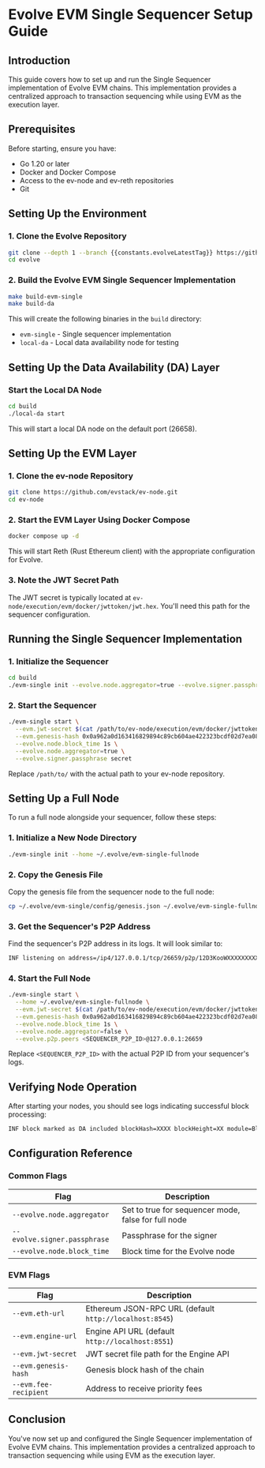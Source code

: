 # Evolve EVM Single Sequencer Setup Guide

## Introduction

This guide covers how to set up and run the Single Sequencer implementation of Evolve EVM chains. This implementation provides a centralized approach to transaction sequencing while using EVM as the execution layer.

## Prerequisites

Before starting, ensure you have:

- Go 1.20 or later
- Docker and Docker Compose
- Access to the ev-node and ev-reth repositories
- Git

## Setting Up the Environment

### 1. Clone the Evolve Repository

```bash
git clone --depth 1 --branch {{constants.evolveLatestTag}} https://github.com/evolve/evolve.git
cd evolve
```

### 2. Build the Evolve EVM Single Sequencer Implementation

```bash
make build-evm-single
make build-da
```

This will create the following binaries in the `build` directory:

- `evm-single` - Single sequencer implementation
- `local-da` - Local data availability node for testing

## Setting Up the Data Availability (DA) Layer

### Start the Local DA Node

```bash
cd build
./local-da start
```

This will start a local DA node on the default port (26658).

## Setting Up the EVM Layer

### 1. Clone the ev-node Repository

```bash
git clone https://github.com/evstack/ev-node.git
cd ev-node
```

### 2. Start the EVM Layer Using Docker Compose

```bash
docker compose up -d
```

This will start Reth (Rust Ethereum client) with the appropriate configuration for Evolve.

### 3. Note the JWT Secret Path

The JWT secret is typically located at `ev-node/execution/evm/docker/jwttoken/jwt.hex`. You'll need this path for the sequencer configuration.

## Running the Single Sequencer Implementation

### 1. Initialize the Sequencer

```bash
cd build
./evm-single init --evolve.node.aggregator=true --evolve.signer.passphrase secret
```

### 2. Start the Sequencer

```bash
./evm-single start \
  --evm.jwt-secret $(cat /path/to/ev-node/execution/evm/docker/jwttoken/jwt.hex) \
  --evm.genesis-hash 0x0a962a0d163416829894c89cb604ae422323bcdf02d7ea08b94d68d3e026a380 \
  --evolve.node.block_time 1s \
  --evolve.node.aggregator=true \
  --evolve.signer.passphrase secret
```

Replace `/path/to/` with the actual path to your ev-node repository.

## Setting Up a Full Node

To run a full node alongside your sequencer, follow these steps:

### 1. Initialize a New Node Directory

```bash
./evm-single init --home ~/.evolve/evm-single-fullnode
```

### 2. Copy the Genesis File

Copy the genesis file from the sequencer node to the full node:

```bash
cp ~/.evolve/evm-single/config/genesis.json ~/.evolve/evm-single-fullnode/config/
```

### 3. Get the Sequencer's P2P Address

Find the sequencer's P2P address in its logs. It will look similar to:

```bash
INF listening on address=/ip4/127.0.0.1/tcp/26659/p2p/12D3KooWXXXXXXXXXXXXXXXXXXXXXXXXXXXXXXXXXXXXXXXXXXXXXX
```

### 4. Start the Full Node

```bash
./evm-single start \
  --home ~/.evolve/evm-single-fullnode \
  --evm.jwt-secret $(cat /path/to/ev-node/execution/evm/docker/jwttoken/jwt.hex) \
  --evm.genesis-hash 0x0a962a0d163416829894c89cb604ae422323bcdf02d7ea08b94d68d3e026a380 \
  --evolve.node.block_time 1s \
  --evolve.node.aggregator=false \
  --evolve.p2p.peers <SEQUENCER_P2P_ID>@127.0.0.1:26659
```

Replace `<SEQUENCER_P2P_ID>` with the actual P2P ID from your sequencer's logs.

## Verifying Node Operation

After starting your nodes, you should see logs indicating successful block processing:

```bash
INF block marked as DA included blockHash=XXXX blockHeight=XX module=BlockManager
```

## Configuration Reference

### Common Flags

| Flag | Description |
|------|-------------|
| `--evolve.node.aggregator` | Set to true for sequencer mode, false for full node |
| `--evolve.signer.passphrase` | Passphrase for the signer |
| `--evolve.node.block_time` | Block time for the Evolve node |

### EVM Flags

| Flag | Description |
|------|-------------|
| `--evm.eth-url` | Ethereum JSON-RPC URL (default `http://localhost:8545`) |
| `--evm.engine-url` | Engine API URL (default `http://localhost:8551`) |
| `--evm.jwt-secret` | JWT secret file path for the Engine API |
| `--evm.genesis-hash` | Genesis block hash of the chain |
| `--evm.fee-recipient` | Address to receive priority fees |

## Conclusion

You've now set up and configured the Single Sequencer implementation of Evolve EVM chains. This implementation provides a centralized approach to transaction sequencing while using EVM as the execution layer.
